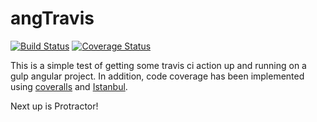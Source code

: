 # angTravis
[![Build Status](https://travis-ci.org/ricmclaughlin/angTravis.svg?branch=master)](https://travis-ci.org/ricmclaughlin/angTravis)
[![Coverage Status](https://coveralls.io/repos/github/ricmclaughlin/angTravis/badge.svg?branch=master)](https://coveralls.io/github/ricmclaughlin/angTravis?branch=master)

This is a simple test of getting some travis ci action up and running on a gulp angular project. In addition, code coverage has been implemented using [coveralls](https://coveralls.io/github/ricmclaughlin/angTravis) and [Istanbul](https://github.com/gotwarlost/istanbul).

Next up is Protractor!